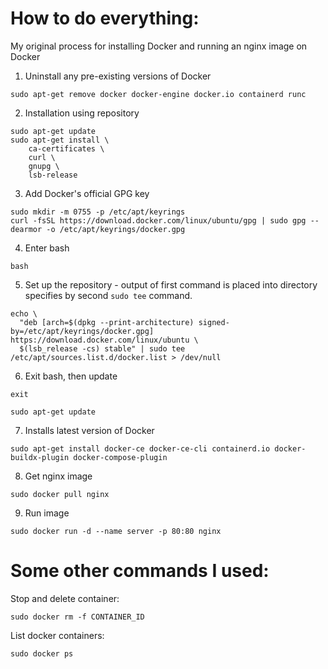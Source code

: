 # How to do everything:
My original process for installing Docker and running an nginx image on Docker

1. Uninstall any pre-existing versions of Docker 

```
sudo apt-get remove docker docker-engine docker.io containerd runc 
``` 

2. Installation using repository

```
sudo apt-get update
sudo apt-get install \
    ca-certificates \
    curl \
    gnupg \
    lsb-release
```
3. Add Docker's official GPG key
```
sudo mkdir -m 0755 -p /etc/apt/keyrings
curl -fsSL https://download.docker.com/linux/ubuntu/gpg | sudo gpg --dearmor -o /etc/apt/keyrings/docker.gpg
```

4. Enter bash
```
bash
```

5. Set up the repository - output of first command is placed into directory specifies by second ```sudo tee``` command.
```
echo \
  "deb [arch=$(dpkg --print-architecture) signed-by=/etc/apt/keyrings/docker.gpg] https://download.docker.com/linux/ubuntu \
  $(lsb_release -cs) stable" | sudo tee /etc/apt/sources.list.d/docker.list > /dev/null
```
6. Exit bash, then update
```
exit

sudo apt-get update
```

7. Installs latest version of Docker
```
sudo apt-get install docker-ce docker-ce-cli containerd.io docker-buildx-plugin docker-compose-plugin
```

8. Get nginx image
```
sudo docker pull nginx
```

9. Run image
```
sudo docker run -d --name server -p 80:80 nginx
```

# Some other commands I used: 
Stop and delete container:
```
sudo docker rm -f CONTAINER_ID
```

List docker containers:
```
sudo docker ps
```
